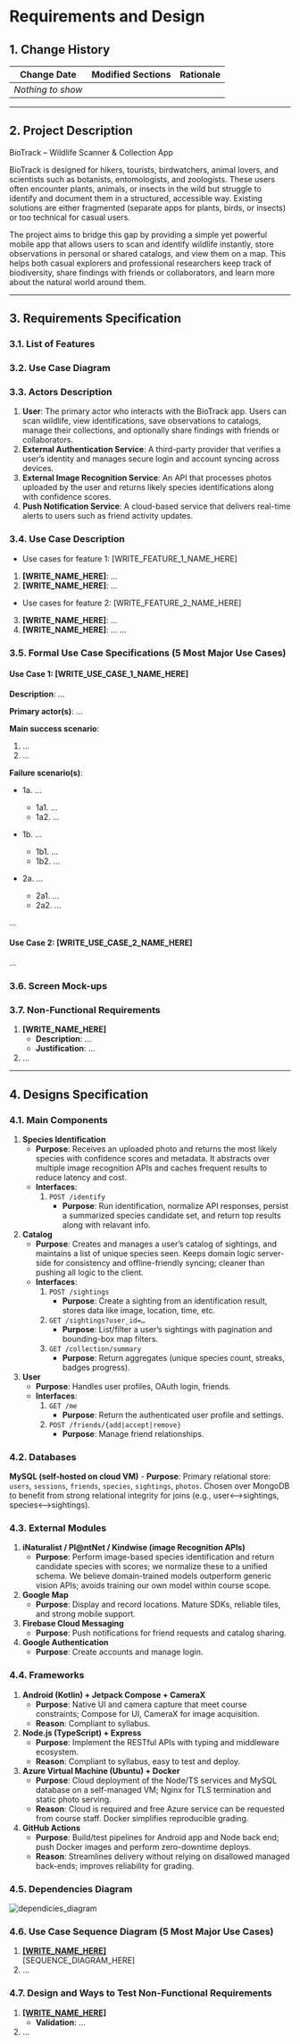 # Requirements and Design

## 1. Change History

| **Change Date**   | **Modified Sections** | **Rationale** |
| ----------------- | --------------------- | ------------- |
| _Nothing to show_ |

---

## 2. Project Description

BioTrack – Wildlife Scanner & Collection App

BioTrack is designed for hikers, tourists, birdwatchers, animal lovers, and scientists such as botanists, entomologists, and zoologists. These users often encounter plants, animals, or insects in the wild but struggle to identify and document them in a structured, accessible way. Existing solutions are either fragmented (separate apps for plants, birds, or insects) or too technical for casual users.

The project aims to bridge this gap by providing a simple yet powerful mobile app that allows users to scan and identify wildlife instantly, store observations in personal or shared catalogs, and view them on a map. This helps both casual explorers and professional researchers keep track of biodiversity, share findings with friends or collaborators, and learn more about the natural world around them.

---

## 3. Requirements Specification

### **3.1. List of Features**


### **3.2. Use Case Diagram**


### **3.3. Actors Description**
1. **User**: The primary actor who interacts with the BioTrack app. Users can scan wildlife, view identifications, save observations to catalogs, manage their collections, and optionally share findings with friends or collaborators.
2. **External Authentication Service**: A third-party provider that verifies a user’s identity and manages secure login and account syncing across devices.
3. **External Image Recognition Service**: An API that processes photos uploaded by the user and returns likely species identifications along with confidence scores.
4. **Push Notification Service**: A cloud-based service that delivers real-time alerts to users such as friend activity updates.

### **3.4. Use Case Description**
- Use cases for feature 1: [WRITE_FEATURE_1_NAME_HERE]
1. **[WRITE_NAME_HERE]**: ...
2. **[WRITE_NAME_HERE]**: ...
- Use cases for feature 2: [WRITE_FEATURE_2_NAME_HERE]
3. **[WRITE_NAME_HERE]**: ...
4. **[WRITE_NAME_HERE]**: ...
...

### **3.5. Formal Use Case Specifications (5 Most Major Use Cases)**
<a name="uc1"></a>

#### Use Case 1: [WRITE_USE_CASE_1_NAME_HERE]

**Description**: ...

**Primary actor(s)**: ... 
    
**Main success scenario**:
1. ...
2. ...

**Failure scenario(s)**:
- 1a. ...
    - 1a1. ...
    - 1a2. ...

- 1b. ...
    - 1b1. ...
    - 1b2. ...
                
- 2a. ...
    - 2a1. ...
    - 2a2. ...

...

<a name="uc2"></a>

#### Use Case 2: [WRITE_USE_CASE_2_NAME_HERE]
...

### **3.6. Screen Mock-ups**


### **3.7. Non-Functional Requirements**
<a name="nfr1"></a>

1. **[WRITE_NAME_HERE]**
    - **Description**: ...
    - **Justification**: ...
2. ...

---

## 4. Designs Specification
### **4.1. Main Components**
1. **Species Identification**
    - **Purpose**: Receives an uploaded photo and returns the most likely species with confidence scores and metadata. It abstracts over multiple image recognition APIs and caches frequent results to reduce latency and cost.
    - **Interfaces**: 
        1. `POST /identify`
            - **Purpose**: Run identification, normalize API responses, persist a summarized species candidate set, and return top results along with relavant info.
2. **Catalog**
    - **Purpose**: Creates and manages a user’s catalog of sightings, and maintains a list of unique species seen. Keeps domain logic server-side for consistency and offline-friendly syncing; cleaner than pushing all logic to the client.
    - **Interfaces**: 
        1. `POST /sightings`
            - **Purpose**: Create a sighting from an identification result, stores data like image, location, time, etc.
        2. `GET /sightings?user_id=…`
            - **Purpose**: List/filter a user’s sightings with pagination and bounding-box map filters.
        3. `GET /collection/summary`
            - **Purpose**: Return aggregates (unique species count, streaks, badges progress).
3. **User**
    - **Purpose**: Handles user profiles, OAuth login, friends.
    - **Interfaces**:
        1. `GET /me`
            - **Purpose**: Return the authenticated user profile and settings.
        2. `POST /friends/{add|accept|remove}`
            - **Purpose**: Manage friend relationships.



### **4.2. Databases**
**MySQL (self-hosted on cloud VM)**
    - **Purpose**: Primary relational store: `users`, `sessions`, `friends`, `species`, `sightings`, `photos`. Chosen over MongoDB to benefit from strong relational integrity for joins (e.g., user<-->sightings, species<-->sightings).


### **4.3. External Modules**
1. **iNaturalist / Pl@ntNet / Kindwise (image Recognition APIs)**
    - **Purpose**: Perform image-based species identification and return candidate species with scores; we normalize these to a unified schema. We believe domain-trained models outperform generic vision APIs; avoids training our own model within course scope.
2. **Google Map**
    - **Purpose**: Display and record locations. Mature SDKs, reliable tiles, and strong mobile support.
3. **Firebase Cloud Messaging**
    - **Purpose**: Push notifications for friend requests and catalog sharing.
4. **Google Authentication**
    - **Purpose**: Create accounts and manage login.



### **4.4. Frameworks**
1. **Android (Kotlin) + Jetpack Compose + CameraX**
    - **Purpose**: Native UI and camera capture that meet course constraints; Compose for UI, CameraX for image acquisition.
    - **Reason**: Compliant to syllabus.
2. **Node.js (TypeScript) + Express**
    - **Purpose**: Implement the RESTful APIs with typing and middleware ecosystem.
    - **Reason**: Compliant to syllabus, easy to test and deploy.
3. **Azure Virtual Machine (Ubuntu) + Docker**
    - **Purpose**: Cloud deployment of the Node/TS services and MySQL database on a self-managed VM; Nginx for TLS termination and static photo serving.
    - **Reason**: Cloud is required and free Azure service can be requested from course staff. Docker simplifies reproducible grading.
4. **GitHub Actions**
    - **Purpose**: Build/test pipelines for Android app and Node back end; push Docker images and perform zero-downtime deploys.
    - **Reason**: Streamlines delivery without relying on disallowed managed back-ends; improves reliability for grading.


### **4.5. Dependencies Diagram**

![dependicies_diagram](images/CPEN321M2-DependencyDiagram.drawio.png)

### **4.6. Use Case Sequence Diagram (5 Most Major Use Cases)**
1. [**[WRITE_NAME_HERE]**](#uc1)\
[SEQUENCE_DIAGRAM_HERE]
2. ...


### **4.7. Design and Ways to Test Non-Functional Requirements**
1. [**[WRITE_NAME_HERE]**](#nfr1)
    - **Validation**: ...
2. ...

